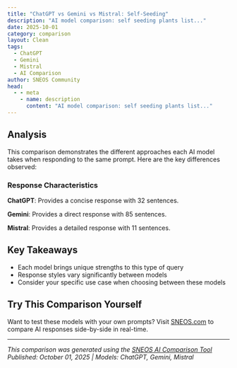 ```yaml
---
title: "ChatGPT vs Gemini vs Mistral: Self-Seeding"
description: "AI model comparison: self seeding plants list..."
date: 2025-10-01
category: comparison
layout: Clean
tags:
  - ChatGPT
  - Gemini
  - Mistral
  - AI Comparison
author: SNEOS Community
head:
  - - meta
    - name: description
      content: "AI model comparison: self seeding plants list..."
---
```


<ChatComparison
  title="ChatGPT vs Gemini vs Mistral: Self-Seeding"
  prompt="self seeding plants list"
  :responses='{
    "ChatGPT": "Self-seeding plants are those that readily drop seeds which then germinate and grow the following season, often resulting in new plants without additional planting effort. Here is a list of common self-seeding plants, including flowers, herbs, and vegetables:\n\n### Self-Seeding Flowers:\n1. **Calendula (Pot Marigold)**\n2. **Cosmos**\n3. **Nigella (Love-in-a-Mist)**\n4. **Larkspur**\n5. **Sweet Peas**\n6. **Poppies**\n7. **Cornflowers (Bachelor\u2019s Button)**\n8. **Snapdragons**\n9. **Dill**\n10. **Love Lies Bleeding (Amaranth)**\n11. **Forget-Me-Not**\n12. **California Poppy**\n13. **Sunflowers**\n14. **Foxglove**\n15. **Wallflower**\n\n### Self-Seeding Herbs:\n1. **Basil** (some varieties)\n2. **Cilantro (Coriander)**\n3. **Chives**\n4. **Dill**\n5. **Parsley**\n6. **Thyme** (can self-seed in ideal conditions)\n7. **Fennel**\n\n### Self-Seeding Vegetables:\n1. **Lettuce**\n2. **Radish**\n3. **Peas**\n4. **Spinach**\n5. **Swiss Chard**\n\n### Tips for Managing Self-Seeding Plants:\n- Allow some seed heads to dry on the plant before collecting seeds or letting them drop naturally.\n- Thin seedlings in the next season to avoid overcrowding.\n- Some plants might spread aggressively, so monitor their growth.\n\nIf you have specific plants in mind or want recommendations for certain garden conditions, let me know!",
    "Gemini": "Okay, here\u0027s a list of self-seeding plants, categorized for easier browsing.  Keep in mind that \u0022self-seeding\u0022 can be a spectrum. Some are prolific, others are more moderate.  Also, invasiveness varies by region! **Always check with your local extension office or native plant society to ensure a plant isn\u0027t considered invasive in your area before planting it.**\n\n**Key Considerations for Self-Seeding Plants:**\n\n*   **Climate:** What thrives in one zone might not in another.\n*   **Soil Type:** Some plants prefer specific soil conditions.\n*   **Sunlight:** Full sun, partial shade, or full shade?\n*   **Aggressiveness:** How much do you want them to spread?\n*   **Native vs. Non-Native:**  Prioritize native plants whenever possible to support local ecosystems.\n*   **Maintenance:** Will you need to thin them out?\n\n**Annuals (Complete their life cycle in one year):**\n\n*   **Flowers:**\n    *   **Calendula (Calendula officinalis):**  Easy to grow, medicinal properties.\n    *   **California Poppy (Eschscholzia californica):** Beautiful orange flowers.\n    *   **Cleome (Cleome hassleriana):** Tall, spidery flowers, attracts pollinators.\n    *   **Cosmos (Cosmos bipinnatus, Cosmos sulphureus):**  Easy to grow, various colors.\n    *   **Johnny Jump Ups (Viola cornuta):** Cheerful, small flowers.\n    *   **Larkspur (Consolida ajacis):** Tall spikes of flowers, various colors.\n    *   **Love-in-a-Mist (Nigella damascena):**  Delicate flowers and interesting seed pods.\n    *   **Nasturtium (Tropaeolum majus):** Edible flowers and leaves.\n    *   **Poppies (Papaver rhoeas, Papaver somniferum):**  Various types, beautiful flowers.\n    *   **Snapdragons (Antirrhinum majus):** While technically short lived perennials, often grown as annuals. Self-seed readily.\n    *   **Spider Flower (Cleome hassleriana):** Tall, distinctive flowers that attract pollinators.\n    *   **Stock (Matthiola incana):** Fragrant, beautiful blooms. Often considered biennial, but can self-seed annually.\n    *   **Sunflower (Helianthus annuus):** Tall, cheerful, attracts birds.\n    *   **Sweet Alyssum (Lobularia maritima):** Fragrant, low-growing.\n    *   **Zinnia (Zinnia elegans):** Easy to grow, bright colors, attracts butterflies (especially single-petal varieties).\n*   **Herbs/Vegetables:**\n    *   **Arugula (Eruca vesicaria sativa):** Peppery leaves, great in salads.\n    *   **Borage (Borago officinalis):** Edible flowers and leaves, attracts bees.\n    *   **Cilantro/Coriander (Coriandrum sativum):**  Leaves (cilantro) and seeds (coriander).\n    *   **Dill (Anethum graveolens):** Feathery leaves, used in cooking and for pickling.\n    *   **Lettuce (Lactuca sativa):**  Various types, easy to grow.\n    *   **Radishes (Raphanus sativus):**  Fast-growing root vegetable.\n\n**Biennials (Complete their life cycle in two years):**\n\n*   **Flowers:**\n    *   **Foxglove (Digitalis purpurea):** Tall spikes of bell-shaped flowers (**poisonous, handle with care**).\n    *   **Hollyhock (Alcea rosea):** Tall, classic cottage garden flower.\n    *   **Honesty (Lunaria annua):**  Attractive seed pods that resemble silver dollars.\n    *   **Sweet William (Dianthus barbatus):** Fragrant, clustered flowers.\n\n**Perennials (Live for more than two years):**\n\n*   **Flowers:**\n    *   **Aquilegia/Columbine (Aquilegia spp.):**  Delicate, spurred flowers, various colors.\n    *   **Blanket Flower (Gaillardia spp.):**  Daisy-like flowers, drought-tolerant.\n    *   **Bleeding Heart (Dicentra spectabilis):**  Heart-shaped flowers.\n    *   **Butterfly Weed (Asclepias tuberosa):**  Attracts butterflies, especially monarchs.  (Milkweed family - very important for Monarchs!)\n    *   **Coneflowers (Echinacea purpurea and others):**  Daisy-like flowers, various colors, attracts pollinators.\n    *   **Daylily (Hemerocallis spp.):** Easy to grow, various colors.\n    *   ** \u0433\u0430\u0437\u0430 (Coreopsis spp.):** Daisy-like flowers, long blooming.\n    *   **Lupine (Lupinus spp.):** Tall spikes of flowers, various colors.\n    *   **Penstemon (Penstemon spp.):**  Tubular flowers, attracts hummingbirds.\n    *   **Phlox (Phlox paniculata, Phlox divaricata):**  Fragrant, clustered flowers.\n    *   **Sea Holly (Eryngium spp.):** Unique, thistle-like flowers.\n    *   **Sedum (Sedum spp.):** Succulent foliage, late-season flowers.\n    *   **Yarrow (Achillea millefolium):**  Flat-topped clusters of flowers, drought-tolerant.\n*   **Groundcovers:**\n    *   **Creeping Thyme (Thymus serpyllum):** Fragrant foliage, low-growing.\n    *   **Snow-on-the-Mountain (Aegopodium podagraria \u0027Variegatum\u0027):**  Variegated foliage (can be aggressive).\n\n**Important Considerations and Caveats:**\n\n*   **\u0022Self-seeding\u0022 Doesn\u0027t Guarantee True-to-Type:** Hybrids (especially in flowers like zinnias and impatiens) may not come true from seed.  You might get variations in color or form.\n*   **Control:** To manage self-seeding, deadhead flowers before they go to seed if you don\u0027t want them to spread.  You can also pull up unwanted seedlings.\n*   **Timing:**  Some seeds need a period of cold stratification (exposure to cold temperatures) to germinate.  This is often naturally provided by winter weather.\n*   **Soil Disturbance:**  Tilling or digging can bring dormant seeds to the surface, encouraging germination.\n*   **Mulch:**  Heavy mulching can inhibit self-seeding.\n*   **Native Plants:** I cannot stress enough the importance of choosing native plants to support local wildlife and ecosystems.\n*   **Regional Variations:**  The success and invasiveness of plants can vary greatly depending on your specific location. Always check with local experts.\n\n**Before Planting:**\n\n1.  **Research:** Look up each plant on your list to understand its specific needs and potential invasiveness in your region.\n2.  **Observe:** Pay attention to your garden\u0027s existing conditions (sunlight, soil, moisture) to choose plants that will thrive.\n3.  **Plan:** Consider the size and spread of each plant when mature.\n4.  **Monitor:** Keep an eye on your self-seeding plants and manage their spread as needed.\n\nThis list provides a good starting point. Happy gardening! Let me know if you have more questions.\n",
    "Mistral": "Self-seeding plants are those that readily produce seeds and can naturally propagate themselves in your garden. Here\u0027s a list of some popular self-seeding plants:\n\n1. **Annuals:**\n   - Bachelor\u0027s Button (Centaurea cyanus)\n   - Calendula (Calendula officinalis)\n   - Cosmos (Cosmos bipinnatus)\n   - Forget-Me-Not (Myosotis sylvatica)\n   - Love-in-a-Mist (Nigella damascena)\n   - Larkspur (Delphinium consolida)\n   - Poppy (Papaver spp.)\n   - Sunflower (Helianthus annuus)\n   - Zinnia (Zinnia elegans)\n\n2. **Biennials:**\n   - Foxglove (Digitalis purpurea)\n   - Hollyhock (Alcea rosea)\n   - Sweet William (Dianthus barbatus)\n   - Honesty (Lunaria annua)\n\n3. **Perennials:**\n   - Aquilegia (Aquilegia spp.)\n   - Bellflower (Campanula spp.)\n   - Black-Eyed Susan (Rudbeckia hirta)\n   - Coneflower (Echinacea purpurea)\n   - Coreopsis (Coreopsis spp.)\n   - Daisy (Bellis perennis)\n   - Evening Primrose (Oenothera biennis)\n   - Verbena (Verbena bonariensis)\n   - Yarrow (Achillea millefolium)\n\n4. **Herbs:**\n   - Borage (Borago officinalis)\n   - Chives (Allium schoenoprasum)\n   - Dill (Anethum graveolens)\n   - Fennel (Foeniculum vulgare)\n   - Parsley (Petroselinum crispum)\n\n5. **Vegetables:**\n   - Arugula (Eruca sativa)\n   - Lettuce (Lactuca sativa)\n   - Radish (Raphanus sativus)\n   - Spinach (Spinacia oleracea)\n\n6. **Grasses:**\n   - Annual Fountain Grass (Pennisetum setaceum)\n   - Bunny Tails (Lagurus ovatus)"
  }'
  published-date="18:35"
/>

## Analysis

This comparison demonstrates the different approaches each AI model takes when responding to the same prompt. Here are the key differences observed:

### Response Characteristics

**ChatGPT**: Provides a concise response with 32 sentences. 

**Gemini**: Provides a direct response with 85 sentences. 

**Mistral**: Provides a detailed response with 11 sentences. 

## Key Takeaways

- Each model brings unique strengths to this type of query
- Response styles vary significantly between models
- Consider your specific use case when choosing between these models

## Try This Comparison Yourself

Want to test these models with your own prompts? Visit [SNEOS.com](https://sneos.com) to compare AI responses side-by-side in real-time.

---

*This comparison was generated using the [SNEOS AI Comparison Tool](https://sneos.com)*
*Published: October 01, 2025 | Models: ChatGPT, Gemini, Mistral*
